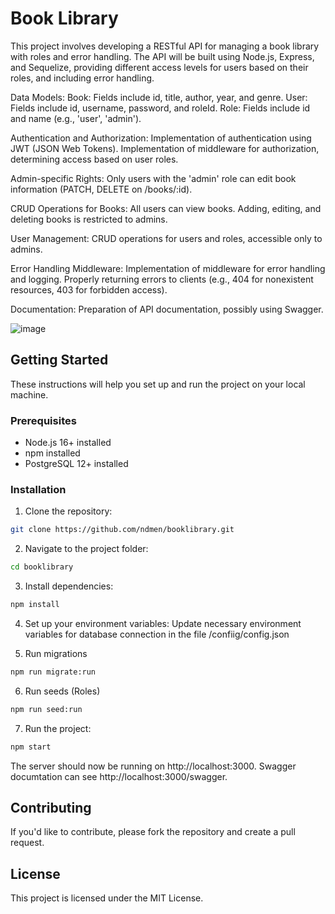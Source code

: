 # Book Library 

This project involves developing a RESTful API for managing a book library with roles and error handling. The API will be built using Node.js, Express, and Sequelize, providing different access levels for users based on their roles, and including error handling.


Data Models:
Book: Fields include id, title, author, year, and genre.
User: Fields include id, username, password, and roleId.
Role: Fields include id and name (e.g., 'user', 'admin').

Authentication and Authorization:
Implementation of authentication using JWT (JSON Web Tokens).
Implementation of middleware for authorization, determining access based on user roles.

Admin-specific Rights:
Only users with the 'admin' role can edit book information (PATCH, DELETE on /books/:id).

CRUD Operations for Books:
All users can view books.
Adding, editing, and deleting books is restricted to admins.

User Management:
CRUD operations for users and roles, accessible only to admins.

Error Handling Middleware:
Implementation of middleware for error handling and logging.
Properly returning errors to clients (e.g., 404 for nonexistent resources, 403 for forbidden access).

Documentation:
Preparation of API documentation, possibly using Swagger.

![image](https://i.ibb.co/n32jv4s/Screenshot-from-2024-01-25-12-32-56.png)

## Getting Started

These instructions will help you set up and run the project on your local machine.

### Prerequisites

- Node.js 16+ installed
- npm installed
- PostgreSQL 12+ installed

### Installation

1. Clone the repository:
```bash
git clone https://github.com/ndmen/booklibrary.git
```

2. Navigate to the project folder:
```bash
cd booklibrary
```

3. Install dependencies:
```bash
npm install
```

4. Set up your environment variables:
Update necessary environment variables for database connection in the file /confiig/config.json

5. Run migrations
```bash
npm run migrate:run
```

6. Run seeds (Roles)
```bash
npm run seed:run
```

7. Run the project:
```bash
npm start
```

The server should now be running on http://localhost:3000. Swagger documtation can see http://localhost:3000/swagger.

## Contributing

If you'd like to contribute, please fork the repository and create a pull request.

## License

This project is licensed under the MIT License.
